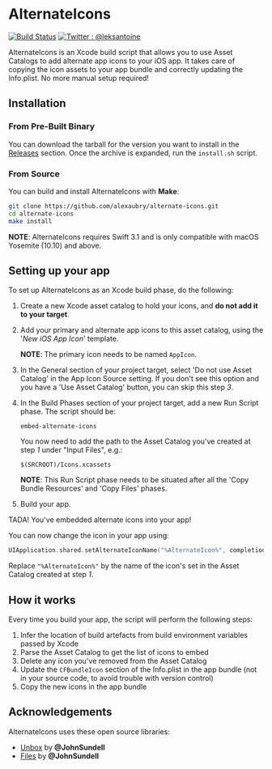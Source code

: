 # AlternateIcons

[![Build Status](https://travis-ci.org/alexaubry/alternate-icons.svg?branch=master)](https://travis-ci.org/alexaubry/alternate-icons)
[![Twitter : @leksantoine](https://img.shields.io/badge/Twitter-%40leksantoine-6C7A89.svg)](https://twitter.com/aleksaubry)

AlternateIcons is an Xcode build script that allows you to use Asset Catalogs to add alternate app icons to your iOS app. It takes care of copying the icon assets to your app bundle and correctly updating the Info.plist. No more manual setup required!

## Installation

### From Pre-Built Binary

You can download the tarball for the version you want to install in the [Releases](https://github.com/alexaubry/alternate-icons/releases) section. Once the archive is expanded, run the `install.sh` script.

### From Source

You can build and install AlternateIcons with **Make**:

~~~bash
git clone https://github.com/alexaubry/alternate-icons.git
cd alternate-icons
make install
~~~

**NOTE**: AlternateIcons requires Swift 3.1 and is only compatible with macOS Yosemite (10.10) and above.

## Setting up your app

To set up AlternateIcons as an Xcode build phase, do the following:

1. Create a new Xcode asset catalog to hold your icons, and **do not add it to your target**.

2. Add your primary and alternate app icons to this asset catalog, using the '*New iOS App Icon*' template.

    **NOTE**: The primary icon needs to be named `AppIcon`.

3. In the General section of your project target, select 'Do not use Asset Catalog' in the App Icon Source setting. If you don't see this option and you have a 'Use Asset Catalog' button, you can skip this step *3*.

4. In the Build Phases section of your project target, add a new Run Script phase. The script should be:

    ~~~
    embed-alternate-icons
    ~~~

    You now need to add the path to the Asset Catalog you've created at step *1* under "Input Files", e.g.:
    
    ~~~
    $(SRCROOT)/Icons.xcassets
    ~~~

    **NOTE**: This Run Script phase needs to be situated after all the 'Copy Bundle Resources' and 'Copy Files' phases.
    
5. Build your app.

TADA! You've embedded alternate icons into your app!

You can now change the icon in your app using: 

~~~swift
UIApplication.shared.setAlternateIconName("%AlternateIcon%", completionHandler: nil)
~~~

Replace `"%AlternateIcon%"` by the name of the icon's set in the Asset Catalog created at step *1*.

## How it works

Every time you build your app, the script will perform the following steps:

1. Infer the location of build artefacts from build environment variables passed by Xcode
2. Parse the Asset Catalog to get the list of icons to embed
3. Delete any icon you've removed from the Asset Catalog
4. Update the `CFBundleIcon` section of the Info.plist in the app bundle (not in your source code, to avoid trouble with version control)
5. Copy the new icons in the app bundle

## Acknowledgements

AlternateIcons uses these open source libraries:

- [Unbox](https://github.com/JohnSundell/Unbox) by **@JohnSundell**
- [Files](https://github.com/JohnSundell/Files) by **@JohnSundell**